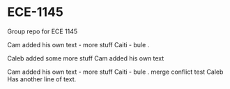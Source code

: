 # ECE-1145
Group repo for ECE 1145 


Cam added his own text - more stuff
Caiti - bule .

Caleb added some more stuff
Cam added his own text

Cam added his own text - more stuff
Caiti - bule .
merge conflict test
Caleb Has another line of text.
